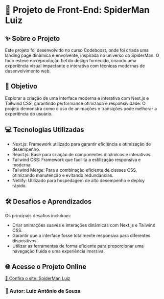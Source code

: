# 🚀 Projeto de Front-End: SpiderMan Luiz

## ✨ Sobre o Projeto
Este projeto foi desenvolvido no curso Codeboost, onde foi criada uma landing page dinâmica e envolvente, inspirada no universo do SpiderMan. O foco esteve na reprodução fiel do design fornecido, criando uma experiência visual impactante e interativa com técnicas modernas de desenvolvimento web.

## 🎯 Objetivo
Explorar a criação de uma interface moderna e interativa com Next.js e Tailwind CSS, garantindo performance otimizada e responsividade. O projeto demonstra como o uso de animações e transições pode melhorar a experiência do usuário.

## 💻 Tecnologias Utilizadas
- Next.js: Framework utilizado para garantir eficiência e otimização de desempenho.
- React.js: Base para criação de componentes dinâmicos e interativos.
- Tailwind CSS: Framework que facilita a estilização responsiva e moderna.
- Tailwind Merge: Para a combinação eficiente de classes CSS, otimizando manutenção e evitando redundâncias.
- Netlify: Utilizado para hospedagem de alto desempenho e deploy rápido.

## 🛠️ Desafios e Aprendizados
Os principais desafios incluíram:
- Criar animações suaves e interações dinâmicas com Next.js e Tailwind CSS.
- Garantir que a interface fosse totalmente responsiva para diferentes dispositivos.
- Utilizar as ferramentas de forma eficiente para proporcionar uma navegação fluida e uma experiência imersiva.

## 🌐 Acesse o Projeto Online
[🔗 Confira o site: SpiderMan Luiz](https://spidermanluiz.netlify.app) 


### 📌 Autor: Luiz Antônio de Souza

